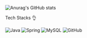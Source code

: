 ![Anurag's GitHub stats](https://github-readme-stats.vercel.app/api?username=tlsdnr1135&show_icons=true&theme=radical)  

Tech Stacks 👌 <br/><br/> 
<img alt="Java" src ="https://img.shields.io/badge/Java-007396.svg?&style=for-the-badge&logo=Java&logoColor=white"/>
<img alt="Spring" src ="https://img.shields.io/badge/SpringBoot-6DB33F.svg?&style=for-the-badge&logo=Spring&logoColor=white"/>
<img alt="MySQL" src ="https://img.shields.io/badge/MySQL-4479A1.svg?&style=for-the-badge&logo=MySQL&logoColor=white"/>
<img alt="GitHub" src ="https://img.shields.io/badge/GitHub-F05032.svg?&style=for-the-badge&logo=GitHub&logoColor=white"/>
<!--
**sese1212/sese1212** is a ✨ _special_ ✨ repository because its `README.md` (this file) appears on your GitHub profile.

Here are some ideas to get you started:
<img alt="JQuery" src ="https://img.shields.io/badge/JQuery-0769AD.svg?&style=for-the-badge&logo=JQuery&logoColor=white"/>

- 🔭 I’m currently working on …
- 🌱 I’m currently learning …
- 👯 I’m looking to collaborate on …
- 🤔 I’m looking for help with …
- 💬 Ask me about …
- 📫 How to reach me: …
- 😄 Pronouns: …
- ⚡ Fun fact: …
—>

ㅋㅋㅋ
